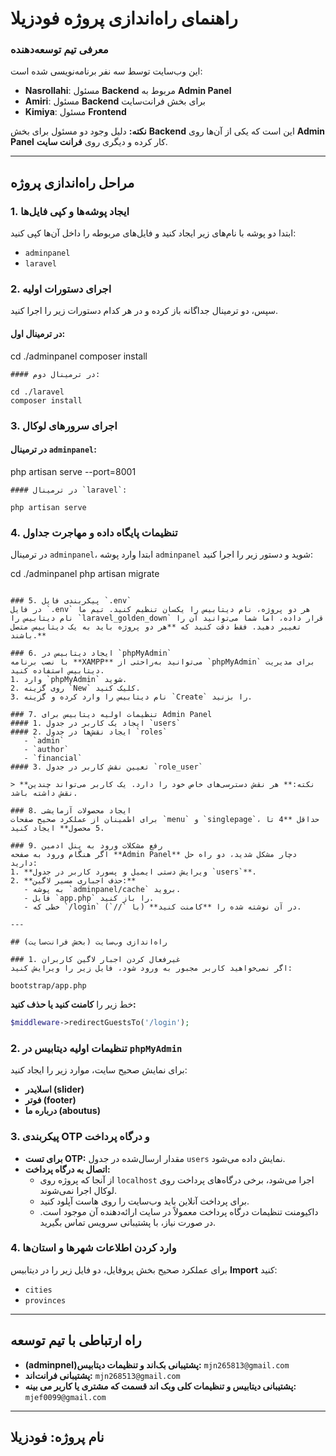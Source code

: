 # راهنمای راه‌اندازی پروژه فودزیلا

### معرفی تیم توسعه‌دهنده

این وب‌سایت توسط سه نفر برنامه‌نویسی شده است:
- **Nasrollahi**: مسئول **Backend** مربوط به **Admin Panel**
- **Amiri**: مسئول **Backend** برای بخش فرانت‌سایت
- **Kimiya**: مسئول **Frontend**

**نکته:** دلیل وجود دو مسئول برای بخش **Backend** این است که یکی از آن‌ها روی **Admin Panel** کار کرده و دیگری روی **فرانت سایت**.

---

## مراحل راه‌اندازی پروژه

### 1. ایجاد پوشه‌ها و کپی فایل‌ها
ابتدا دو پوشه با نام‌های زیر ایجاد کنید و فایل‌های مربوطه را داخل آن‌ها کپی کنید:
- `adminpanel`
- `laravel`

### 2. اجرای دستورات اولیه
سپس، دو ترمینال جداگانه باز کرده و در هر کدام دستورات زیر را اجرا کنید.

#### در ترمینال اول:

cd ./adminpanel
composer install
```
#### در ترمینال دوم:

cd ./laravel
composer install
```

### 3. اجرای سرورهای لوکال
#### در ترمینال `adminpanel`:

php artisan serve --port=8001
```
#### در ترمینال `laravel`:

php artisan serve
```

### 4. تنظیمات پایگاه داده و مهاجرت جداول
در ترمینال `adminpanel`، ابتدا وارد پوشه `adminpanel` شوید و دستور زیر را اجرا کنید:

cd ./adminpanel
php artisan migrate
```

### 5. پیکربندی فایل `.env`
در فایل `.env` هر دو پروژه، نام دیتابیس را یکسان تنظیم کنید. تیم ما نام دیتابیس را `laravel_golden_down` قرار داده، اما شما می‌توانید آن را تغییر دهید. فقط دقت کنید که **هر دو پروژه باید به یک دیتابیس متصل باشند.**

### 6. ایجاد دیتابیس در `phpMyAdmin`
با نصب برنامه **XAMPP** می‌توانید به‌راحتی از `phpMyAdmin` برای مدیریت دیتابیس استفاده کنید.
1. وارد `phpMyAdmin` شوید.
2. روی گزینه `New` کلیک کنید.
3. نام دیتابیس را وارد کرده و گزینه `Create` را بزنید.

### 7. تنظیمات اولیه دیتابیس برای Admin Panel
#### 1. ایجاد یک کاربر در جدول `users`
#### 2. ایجاد نقش‌ها در جدول `roles`
   - `admin`
   - `author`
   - `financial`
#### 3. تعیین نقش کاربر در جدول `role_user`

> **نکته:** هر نقش دسترسی‌های خاص خود را دارد. یک کاربر می‌تواند چندین نقش داشته باشد.

### 8. ایجاد محصولات آزمایشی
برای اطمینان از عملکرد صحیح صفحات `menu` و `singlepage`، حداقل **4 تا 5 محصول** ایجاد کنید.

### 9. رفع مشکلات ورود به پنل ادمین
اگر هنگام ورود به صفحه **Admin Panel** دچار مشکل شدید، دو راه حل دارید:
1. **ویرایش دستی ایمیل و پسورد کاربر در جدول `users`**.
2. **حذف اجباری مسیر لاگین:**
   - به پوشه `adminpanel/cache` بروید.
   - فایل `app.php` را باز کنید.
   - خطی که `/login` در آن نوشته شده را **کامنت کنید** (با `//`).

---

## راه‌اندازی وب‌سایت (بخش فرانت‌سایت)

### 1. غیرفعال کردن اجبار لاگین کاربران
اگر نمی‌خواهید کاربر مجبور به ورود شود، فایل زیر را ویرایش کنید:

bootstrap/app.php
```
خط زیر را **کامنت کنید یا حذف کنید:**
```php
$middleware->redirectGuestsTo('/login');
```

### 2. تنظیمات اولیه دیتابیس در `phpMyAdmin`
برای نمایش صحیح سایت، موارد زیر را ایجاد کنید:
- **اسلایدر (slider)**
- **فوتر (footer)**
- **درباره ما (aboutus)**

### 3. پیکربندی OTP و درگاه پرداخت
- **برای تست OTP:** مقدار ارسال‌شده در جدول `users` نمایش داده می‌شود.
- **اتصال به درگاه پرداخت:**
  - از آنجا که پروژه روی `localhost` اجرا می‌شود، برخی درگاه‌های پرداخت روی لوکال اجرا نمی‌شوند.
  - برای پرداخت آنلاین باید وب‌سایت را روی هاست آپلود کنید.
  - داکیومنت تنظیمات درگاه پرداخت معمولاً در سایت ارائه‌دهنده آن موجود است. در صورت نیاز، با پشتیبانی سرویس تماس بگیرید.

### 4. وارد کردن اطلاعات شهرها و استان‌ها
برای عملکرد صحیح بخش پروفایل، دو فایل زیر را در دیتابیس **Import** کنید:
- `cities`
- `provinces`

---

## راه ارتباطی با تیم توسعه
- **(adminpnel)پشتیبانی بک‌اند و تنظیمات دیتابیس:** `mjn265813@gmail.com`
- **پشتیبانی فرانت‌اند:** `mjn268513@gmail.com`
- **پشتیبانی دیتابیس و تنظیمات کلی وبک اند قسمت  که مشتری یا کاربر می  بینه:** `mjef0099@gmail.com`

---

## نام پروژه: فودزیلا
